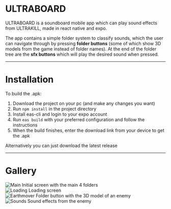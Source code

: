 # ULTRABOARD
ULTRABOARD is a soundboard mobile app which can play sound effects from ULTRAKILL, made in react native and expo.

The app contains a simple folder system to classify sounds, which the user can navigate through by pressing **folder buttons** (some of which show 3D models from the game instead of folder names). At the end of the folder tree are the **sfx buttons** which will play the desired sound when pressed.
***
# Installation
To build the .apk:
1. Download the project on your pc (and make any changes you want)
2. Run `npm install` in the project directory
3. Install eas-cli and login to your expo account
4. Run `eas build` with your preferred configuration and follow the instructions
5. When the build finishes, enter the download link from your device to get the .apk

Alternatively you can just download the latest release  
***
# Gallery
  
![Main](https://github.com/Hexagon-6/ULTRABOARD/assets/156491984/36f1844b-4304-428b-9721-9770282a2a1d)  Initial screen with the main 4 folders  
![Loading](https://github.com/Hexagon-6/ULTRABOARD/assets/156491984/d2504aa8-1c3e-4701-b5ce-902edbd09966)  Loading screen  
![Earthmover](https://github.com/Hexagon-6/ULTRABOARD/assets/156491984/801db44b-50a2-4b7c-a994-997b17e57eae)  Folder button with the 3D model of an enemy  
![Sounds](https://github.com/Hexagon-6/ULTRABOARD/assets/156491984/4f0b7a4e-60c1-4f51-9c5e-451ba2a1afb4)  Sound effects from the enemy  
